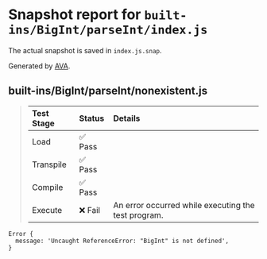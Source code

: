 # Snapshot report for `built-ins/BigInt/parseInt/index.js`

The actual snapshot is saved in `index.js.snap`.

Generated by [AVA](https://avajs.dev).

## built-ins/BigInt/parseInt/nonexistent.js

> | Test Stage | Status | Details |
> | :-- | :-- | :-- |
> | Load | ✅ Pass |  |
> | Transpile | ✅ Pass |  |
> | Compile | ✅ Pass |  |
> | Execute | ❌ Fail | An error occurred while executing the test program. |

    Error {
      message: 'Uncaught ReferenceError: "BigInt" is not defined',
    }
